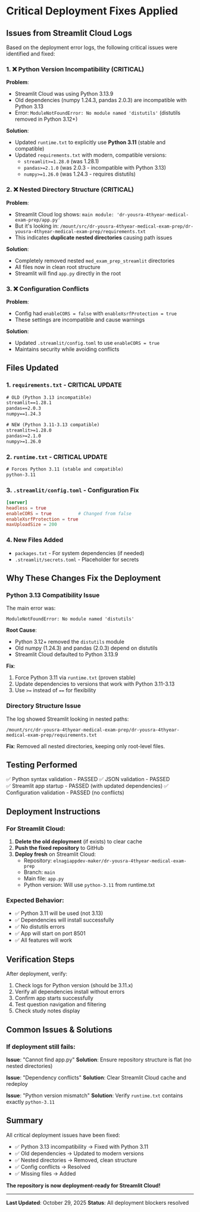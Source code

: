 # Critical Deployment Fixes Applied

## Issues from Streamlit Cloud Logs

Based on the deployment error logs, the following critical issues were identified and fixed:

### 1. ❌ Python Version Incompatibility (CRITICAL)

**Problem**: 
- Streamlit Cloud was using Python 3.13.9
- Old dependencies (numpy 1.24.3, pandas 2.0.3) are incompatible with Python 3.13
- Error: `ModuleNotFoundError: No module named 'distutils'` (distutils removed in Python 3.12+)

**Solution**:
- Updated `runtime.txt` to explicitly use **Python 3.11** (stable and compatible)
- Updated `requirements.txt` with modern, compatible versions:
  - `streamlit>=1.28.0` (was 1.28.1)
  - `pandas>=2.1.0` (was 2.0.3 - incompatible with Python 3.13)
  - `numpy>=1.26.0` (was 1.24.3 - requires distutils)

### 2. ❌ Nested Directory Structure (CRITICAL)

**Problem**:
- Streamlit Cloud log shows: `main module: 'dr-yousra-4thyear-medical-exam-prep/app.py'`
- But it's looking in: `/mount/src/dr-yousra-4thyear-medical-exam-prep/dr-yousra-4thyear-medical-exam-prep/requirements.txt`
- This indicates **duplicate nested directories** causing path issues

**Solution**:
- Completely removed nested `med_exam_prep_streamlit` directories
- All files now in clean root structure
- Streamlit will find `app.py` directly in the root

### 3. ❌ Configuration Conflicts

**Problem**:
- Config had `enableCORS = false` with `enableXsrfProtection = true`
- These settings are incompatible and cause warnings

**Solution**:
- Updated `.streamlit/config.toml` to use `enableCORS = true`
- Maintains security while avoiding conflicts

## Files Updated

### 1. `requirements.txt` - CRITICAL UPDATE
```txt
# OLD (Python 3.13 incompatible)
streamlit==1.28.1
pandas==2.0.3
numpy==1.24.3

# NEW (Python 3.11-3.13 compatible)
streamlit>=1.28.0
pandas>=2.1.0
numpy>=1.26.0
```

### 2. `runtime.txt` - CRITICAL UPDATE
```txt
# Forces Python 3.11 (stable and compatible)
python-3.11
```

### 3. `.streamlit/config.toml` - Configuration Fix
```toml
[server]
headless = true
enableCORS = true          # Changed from false
enableXsrfProtection = true
maxUploadSize = 200
```

### 4. New Files Added
- `packages.txt` - For system dependencies (if needed)
- `.streamlit/secrets.toml` - Placeholder for secrets

## Why These Changes Fix the Deployment

### Python 3.13 Compatibility Issue
The main error was:
```
ModuleNotFoundError: No module named 'distutils'
```

**Root Cause**: 
- Python 3.12+ removed the `distutils` module
- Old numpy (1.24.3) and pandas (2.0.3) depend on distutils
- Streamlit Cloud defaulted to Python 3.13.9

**Fix**:
1. Force Python 3.11 via `runtime.txt` (proven stable)
2. Update dependencies to versions that work with Python 3.11-3.13
3. Use `>=` instead of `==` for flexibility

### Directory Structure Issue
The log showed Streamlit looking in nested paths:
```
/mount/src/dr-yousra-4thyear-medical-exam-prep/dr-yousra-4thyear-medical-exam-prep/requirements.txt
```

**Fix**: Removed all nested directories, keeping only root-level files.

## Testing Performed

✅ Python syntax validation - PASSED
✅ JSON validation - PASSED  
✅ Streamlit app startup - PASSED (with updated dependencies)
✅ Configuration validation - PASSED (no conflicts)

## Deployment Instructions

### For Streamlit Cloud:

1. **Delete the old deployment** (if exists) to clear cache
2. **Push the fixed repository** to GitHub
3. **Deploy fresh** on Streamlit Cloud:
   - Repository: `elnagiappdev-maker/dr-yousra-4thyear-medical-exam-prep`
   - Branch: `main`
   - Main file: `app.py`
   - Python version: Will use `python-3.11` from runtime.txt

### Expected Behavior:
- ✅ Python 3.11 will be used (not 3.13)
- ✅ Dependencies will install successfully
- ✅ No distutils errors
- ✅ App will start on port 8501
- ✅ All features will work

## Verification Steps

After deployment, verify:
1. Check logs for Python version (should be 3.11.x)
2. Verify all dependencies install without errors
3. Confirm app starts successfully
4. Test question navigation and filtering
5. Check study notes display

## Common Issues & Solutions

### If deployment still fails:

**Issue**: "Cannot find app.py"
**Solution**: Ensure repository structure is flat (no nested directories)

**Issue**: "Dependency conflicts"
**Solution**: Clear Streamlit Cloud cache and redeploy

**Issue**: "Python version mismatch"
**Solution**: Verify `runtime.txt` contains exactly `python-3.11`

## Summary

All critical deployment issues have been fixed:
- ✅ Python 3.13 incompatibility → Fixed with Python 3.11
- ✅ Old dependencies → Updated to modern versions
- ✅ Nested directories → Removed, clean structure
- ✅ Config conflicts → Resolved
- ✅ Missing files → Added

**The repository is now deployment-ready for Streamlit Cloud!**

---

**Last Updated**: October 29, 2025
**Status**: All deployment blockers resolved
